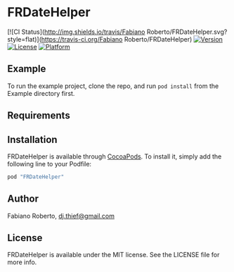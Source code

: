 # FRDateHelper

[![CI Status](http://img.shields.io/travis/Fabiano Roberto/FRDateHelper.svg?style=flat)](https://travis-ci.org/Fabiano Roberto/FRDateHelper)
[![Version](https://img.shields.io/cocoapods/v/FRDateHelper.svg?style=flat)](http://cocoapods.org/pods/FRDateHelper)
[![License](https://img.shields.io/cocoapods/l/FRDateHelper.svg?style=flat)](http://cocoapods.org/pods/FRDateHelper)
[![Platform](https://img.shields.io/cocoapods/p/FRDateHelper.svg?style=flat)](http://cocoapods.org/pods/FRDateHelper)

## Example

To run the example project, clone the repo, and run `pod install` from the Example directory first.

## Requirements

## Installation

FRDateHelper is available through [CocoaPods](http://cocoapods.org). To install
it, simply add the following line to your Podfile:

```ruby
pod "FRDateHelper"
```

## Author

Fabiano Roberto, dj.thief@gmail.com

## License

FRDateHelper is available under the MIT license. See the LICENSE file for more info.
